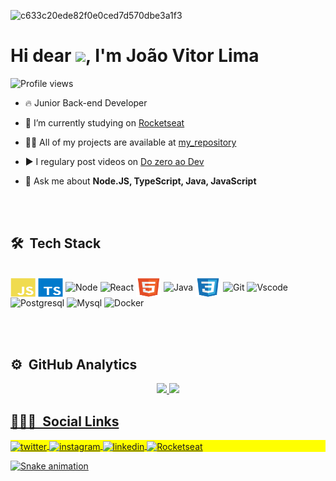 <!--<img align="right" height="590em" src="https://raw.githubusercontent.com/gist/jvolima/7d629e0aab32914bd096833298f1e871/raw/5be74fbb714401ec58365044175b55865f6cb2e0/githubcard.svg"/>-->
![c633c20ede82f0e0ced7d570dbe3a1f3](https://user-images.githubusercontent.com/70382532/138322189-2db8df52-9dcb-40a0-88a8-c365466bd33d.gif)
<h1 align="left">Hi dear <img src="https://raw.githubusercontent.com/kaueMarques/kaueMarques/master/hi.gif" width="30px">, I'm João Vitor Lima</h1>
<p align="left"> <img src="https://komarev.com/ghpvc/?username=jvolima&color=yellow" alt="Profile views" /> </p>

- 🔥 Junior Back-end Developer

- 🔭 I’m currently studying on [Rocketseat](https://github.com/Rocketseat)

- 👨‍💻 All of my projects are available at [my_repository](https://github.com/jvolima?tab=repositories)

- ▶️ I regulary post videos on [Do zero ao Dev](https://www.youtube.com/channel/UC9zaxB-gZdJf3DqveVMXfJQ)

- 💬 Ask me about **Node.JS, TypeScript, Java, JavaScript**

<br><br>

## 🛠 &nbsp;Tech Stack

<div style="display: inline_block"><br>
  <img align="center" alt="JS" height="30" width="40" src="https://raw.githubusercontent.com/devicons/devicon/master/icons/javascript/javascript-plain.svg">
  <img align="center" alt="Typescript" height="30" width="40" src="https://raw.githubusercontent.com/devicons/devicon/master/icons/typescript/typescript-original.svg">
  <img align="center" alt="Node" height="30" width="40" src="https://cdn.jsdelivr.net/gh/devicons/devicon/icons/nodejs/nodejs-original.svg">
  <img align="center" alt="React" height="30" width="40" src="https://cdn.jsdelivr.net/gh/devicons/devicon/icons/react/react-original.svg">
  <img align="center" alt="HTML" height="30" width="40" src="https://raw.githubusercontent.com/devicons/devicon/master/icons/html5/html5-original.svg">
  <img align="center" alt="Java" height="30" width="40" src="https://cdn.jsdelivr.net/gh/devicons/devicon/icons/java/java-original.svg">
  <img align="center" alt="CSS" height="30" width="40" src="https://raw.githubusercontent.com/devicons/devicon/master/icons/css3/css3-original.svg">
  <img align="center" alt="Git" height="30" width="40" src="https://cdn.jsdelivr.net/gh/devicons/devicon/icons/git/git-original.svg">
  <img align="center" alt="Vscode" height="30" width="40" src="https://cdn.jsdelivr.net/gh/devicons/devicon/icons/vscode/vscode-original.svg">
  <img align="center" alt="Postgresql" height="30" width="40" src="https://cdn.jsdelivr.net/gh/devicons/devicon/icons/postgresql/postgresql-original.svg">
  <img align="center" alt="Mysql" height="32" width="42" src="https://cdn.jsdelivr.net/gh/devicons/devicon/icons/mysql/mysql-original.svg">
  <img align="center" alt="Docker" height="40" width="50" src="https://cdn.jsdelivr.net/gh/devicons/devicon/icons/docker/docker-original.svg">
</div>

<br><br>

## ⚙️ &nbsp;GitHub Analytics

<div align="center">
  <a href="https://github.com/engenny">
  <img height="180em" src="https://github-readme-stats.vercel.app/api?username=jvolima&show_icons=true&theme=vision-friendly-dark"/>
  <img height="180em" src="https://github-readme-stats.vercel.app/api/top-langs/?username=jvolima&layout=compact&theme=vision-friendly-dark"/>
</div>

## 👨🏽‍🦲 &nbsp;Social Links

<p align="left" style="background:yellow">
<a href="https://twitter.com/Jvolima1" target="_blank">
  <img align="center" src="https://img.shields.io/badge/-Jvolima1-05122A?style=flat&logo=twitter" alt="twitter"/>  
</a>
<a href="https://instagram.com/jvolima1" target="_blank">
 <img align="center" src="https://img.shields.io/badge/-jvolima1-05122A?style=flat&logo=instagram" alt="instagram"/>
</a>
<a href="https://www.linkedin.com/in/jo%C3%A3o-vitor-de-oliveira-lima-36b573215" target="_blank">
  <img align="center" src="https://img.shields.io/badge/-Joao Vitor de Oliveira Lima-05122A?style=flat&logo=linkedin" alt="linkedin"/>
</a>
<a href="https://app.rocketseat.com.br/me/jvolima2004-1625102958210" targe="blank">
   <img align="center" src="https://img.shields.io/badge/-Perfil%20Rocketseat 🚀-black" alt="Rocketseat">
</p>
  
  
![Snake animation](https://github.com/engenny/engenny/blob/output/github-contribution-grid-snake.svg)


<!--<img width="500em" src="https://github-readme-twitter-gazf.vercel.app/api?id=Jvolima1&layout=wide&show_reply=off&show_retweet=off" />-->

